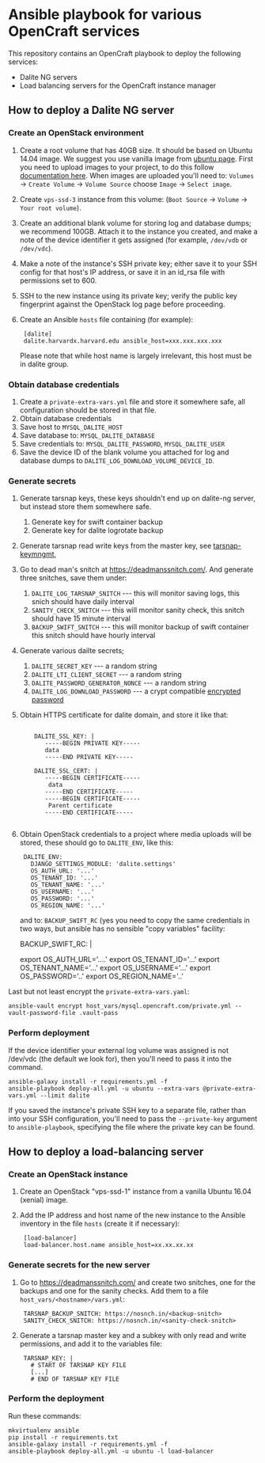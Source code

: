 Ansible playbook for various OpenCraft services
===============================================

This repository contains an OpenCraft playbook to deploy the following services:

* Dalite NG servers
* Load balancing servers for the OpenCraft instance manager

How to deploy a Dalite NG server
--------------------------------

### Create an OpenStack environment

1. Create a root volume that has 40GB size. It should be based on Ubuntu 14.04 image. 
   We suggest you use vanilla image from [ubuntu page](https://cloud-images.ubuntu.com/).
   First you need to upload images to your project, to do this follow 
   [documentation here](https://github.com/open-craft/doc/blob/master/howto-upload-images-to-openstack.md). 
   When images are uploaded you'll need to: `Volumes` -> `Create Volume` -> `Volume Source` choose `Image` -> `Select image`.
   
2. Create `vps-ssd-3` instance from this volume: (`Boot Source` -> `Volume` -> `Your root volume`). 

3. Create an additional blank volume for storing log and database dumps; we recommend 100GB. Attach it to the instance you created, and make a note of the device identifier it gets assigned (for example, `/dev/vdb` or `/dev/vdc`).

4. Make a note of the instance's SSH private key; either save it to your SSH config for that host's IP address, or save it in an id_rsa file with permissions set to 600.

5. SSH to the new instance using its private key; verify the public key fingerprint against the OpenStack log page before proceeding.

6. Create an Ansible `hosts` file containing (for example): 

        [dalite]
        dalite.harvardx.harvard.edu ansible_host=xxx.xxx.xxx.xxx
                
   Please note that while host name is largely irrelevant, this host must be in dalite group.   

### Obtain database credentials

1. Create a `private-extra-vars.yml` file and store it somewhere safe, all configuration should be stored in that file. 
2. Obtain database credentials 
3. Save host to `MYSQL_DALITE_HOST`
4. Save database to: `MYSQL_DALITE_DATABASE`
5. Save credentials to: `MYSQL_DALITE_PASSWORD`, `MYSQL_DALITE_USER`
6. Save the device ID of the blank volume you attached for log and database dumps to `DALITE_LOG_DOWNLOAD_VOLUME_DEVICE_ID`.

   
### Generate secrets

1. Generate tarsnap keys, these keys shouldn't end up on dalite-ng server, but instead store them somewhere safe. 
    1. Generate key for swift container backup 
    2. Generate key for dalite logrotate backup   
2. Generate tarsnap read write keys from the master key, see [tarsnap-keymngmt](http://www.tarsnap.com/man-tarsnap-keymgmt.1.html),    
3. Go to dead man's snitch at https://deadmanssnitch.com/. And generate three snitches, save them under:
    1. `DALITE_LOG_TARSNAP_SNITCH` --- this will monitor saving logs, 
       this snich should have daily interval
    2. `SANITY_CHECK_SNITCH`  --- this will monitor sanity check, 
       this snitch should have 15 minute interval        
    3. `BACKUP_SWIFT_SNITCH`  --- this will monitor backup of swift container
       this snitch should have hourly interval 
4. Generate various dailte secrets; 
   1. `DALITE_SECRET_KEY` --- a random string 
   2. `DALITE_LTI_CLIENT_SECRET` --- a random string
   3. `DALITE_PASSWORD_GENERATOR_NONCE` --- a random string
   4. `DALITE_LOG_DOWNLOAD_PASSWORD` --- a crypt compatible [encrypted password](http://linuxcommand.org/man_pages/mkpasswd1.html)
6. Obtain HTTPS certificate for dalite domain, and store it like that:

   ```
   
       DALITE_SSL_KEY: |
          -----BEGIN PRIVATE KEY-----
          data
          -----END PRIVATE KEY-----
    
       DALITE_SSL_CERT: |
          -----BEGIN CERTIFICATE-----
           data
          -----END CERTIFICATE-----
          -----BEGIN CERTIFICATE-----
           Parent certificate 
          -----END CERTIFICATE-----
    
   ```

5. Obtain OpenStack credentials to a project where media uploads will be stored, these should go to `DALITE_ENV`, 
   like this:
         
        DALITE_ENV:
          DJANGO_SETTINGS_MODULE: 'dalite.settings'
          OS_AUTH_URL: '...'
          OS_TENANT_ID: '...'
          OS_TENANT_NAME: '...'
          OS_USERNAME: '...'
          OS_PASSWORD: '...'
          OS_REGION_NAME: '...'

   and to: `BACKUP_SWIFT_RC` (yes you need to copy the same credentials in two ways, but ansible has no sensible 
   "copy variables" facility: 
   
    BACKUP_SWIFT_RC: |

      export OS_AUTH_URL='....'
      export OS_TENANT_ID='...'
      export OS_TENANT_NAME='...'
      export OS_USERNAME='...'
      export OS_PASSWORD='..'
      export OS_REGION_NAME='..'  
       
      
Last but not least encrypt the `private-extra-vars.yaml`:
 
   `ansible-vault encrypt host_vars/mysql.opencraft.com/private.yml --vault-password-file .vault-pass`      


### Perform deployment

If the device identifier your external log volume was assigned is not /dev/vdc (the default we look for), then you'll need to pass it into the command.

    ansible-galaxy install -r requirements.yml -f
    ansible-playbook deploy-all.yml -u ubuntu --extra-vars @private-extra-vars.yml --limit dalite

If you saved the instance's private SSH key to a separate file, rather than into your SSH configuration, you'll need to pass the `--private-key` argument to `ansible-playbook`, specifying the file where the private key can be found.

How to deploy a load-balancing server
-------------------------------------

### Create an OpenStack instance

1. Create an OpenStack "vps-ssd-1" instance from a vanilla Ubuntu 16.04 (xenial)
   image.

2. Add the IP address and host name of the new instance to the Ansible inventory
   in the file `hosts` (create it if necessary):

        [load-balancer]
        load-balancer.host.name ansible_host=xx.xx.xx.xx

### Generate secrets for the new server

1. Go to https://deadmanssnitch.com/ and create two snitches, one for the
   backups and one for the sanity checks.  Add them to a file
   `host_vars/<hostname>/vars.yml`:

        TARSNAP_BACKUP_SNITCH: https://nosnch.in/<backup-snitch>
        SANITY_CHECK_SNITCH: https://nosnch.in/<sanity-check-snitch>

2. Generate a tarsnap master key and a subkey with only read and write
   permissions, and add it to the variables file:

        TARSNAP_KEY: |
          # START OF TARSNAP KEY FILE
          [...]
          # END OF TARSNAP KEY FILE

### Perform the deployment

Run these commands:

    mkvirtualenv ansible
    pip install -r requirements.txt
    ansible-galaxy install -r requirements.yml -f
    ansible-playbook deploy-all.yml -u ubuntu -l load-balancer

